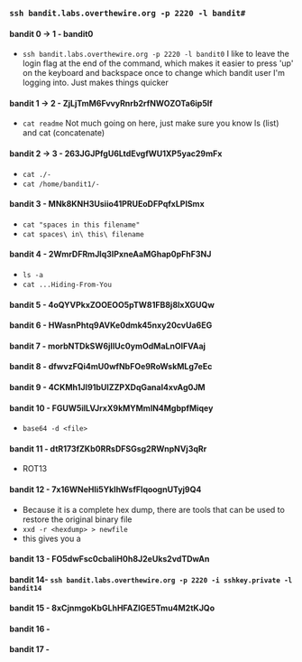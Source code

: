 ### `ssh bandit.labs.overthewire.org -p 2220 -l bandit#`

#### bandit 0 -> 1 - bandit0
- `ssh bandit.labs.overthewire.org -p 2220 -l bandit0`
I like to leave the login flag at the end of the command, which makes it easier to press 'up' on the keyboard and backspace once to change which bandit user I'm logging into. Just makes things quicker
#### bandit 1 -> 2 - ZjLjTmM6FvvyRnrb2rfNWOZOTa6ip5If
- `cat readme`
Not much going on here, just make sure you know ls (list) and cat (concatenate)
#### bandit 2 -> 3 - 263JGJPfgU6LtdEvgfWU1XP5yac29mFx
- `cat ./-`
- `cat /home/bandit1/-`
#### bandit 3 - MNk8KNH3Usiio41PRUEoDFPqfxLPlSmx
- `cat "spaces in this filename"`
- `cat spaces\ in\ this\ filename`
#### bandit 4 - 2WmrDFRmJIq3IPxneAaMGhap0pFhF3NJ
- `ls -a`
- `cat ...Hiding-From-You`
#### bandit 5 - 4oQYVPkxZOOEOO5pTW81FB8j8lxXGUQw
#### bandit 6 - HWasnPhtq9AVKe0dmk45nxy20cvUa6EG
#### bandit 7 - morbNTDkSW6jIlUc0ymOdMaLnOlFVAaj
#### bandit 8 - dfwvzFQi4mU0wfNbFOe9RoWskMLg7eEc
#### bandit 9 - 4CKMh1JI91bUIZZPXDqGanal4xvAg0JM
#### bandit 10 - FGUW5ilLVJrxX9kMYMmlN4MgbpfMiqey
* `base64 -d <file>`
#### bandit 11 - dtR173fZKb0RRsDFSGsg2RWnpNVj3qRr
* ROT13
#### bandit 12 - 7x16WNeHIi5YkIhWsfFIqoognUTyj9Q4
* Because it is a complete hex dump, there are tools that can be used to restore the original binary file
* `xxd -r <hexdump> > newfile`
* this gives you a
#### bandit 13 - FO5dwFsc0cbaIiH0h8J2eUks2vdTDwAn
#### bandit 14- `ssh bandit.labs.overthewire.org -p 2220 -i sshkey.private -l bandit14`
#### bandit 15 - 8xCjnmgoKbGLhHFAZlGE5Tmu4M2tKJQo
#### bandit 16 - 
#### bandit 17 - 

